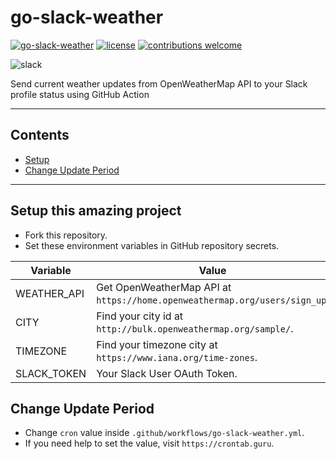 # go-slack-weather
[![go-slack-weather](https://github.com/fadhilthomas/go-slack-weather/actions/workflows/go-slack-weather.yml/badge.svg?branch=main)](https://github.com/fadhilthomas/go-slack-weather/actions/workflows/go-slack-weather.yml)
[![license](https://img.shields.io/badge/license-MIT-_red.svg)](https://opensource.org/licenses/MIT)
[![contributions welcome](https://img.shields.io/badge/contributions-welcome-brightgreen.svg?style=flat)](https://github.com/fadhilthomas/go-slack-weather/issues)

![slack](https://user-images.githubusercontent.com/29804796/129493231-2de98bac-09ac-4686-a97d-487a344dd6a1.png)

Send current weather updates from OpenWeatherMap API to your Slack profile status using GitHub Action

---

## Contents

- [Setup](#setup)
- [Change Update Period](#change-update-period)

---

## Setup this amazing project
* Fork this repository.
* Set these environment variables in GitHub repository secrets.

| **Variable** | **Value** |
|--|--|
| WEATHER_API | Get OpenWeatherMap API at `https://home.openweathermap.org/users/sign_up`. |
| CITY | Find your city id at `http://bulk.openweathermap.org/sample/`. |
| TIMEZONE | Find your timezone city at `https://www.iana.org/time-zones`. |
| SLACK_TOKEN | Your Slack User OAuth Token. |

## Change Update Period
* Change `cron` value inside `.github/workflows/go-slack-weather.yml`.
* If you need help to set the value, visit `https://crontab.guru`.
